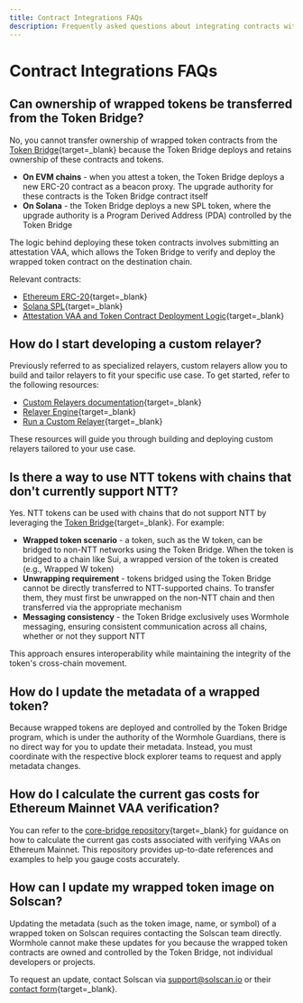 ```yaml
---
title: Contract Integrations FAQs
description: Frequently asked questions about integrating contracts with Wormhole, including ownership of wrapped tokens and developing custom relayers.
---
```


# Contract Integrations FAQs

## Can ownership of wrapped tokens be transferred from the Token Bridge?

No, you cannot transfer ownership of wrapped token contracts from the [Token Bridge](/docs/learn/transfers/token-bridge/){target=\_blank} because the Token Bridge deploys and retains ownership of these contracts and tokens.

 - **On EVM chains** - when you attest a token, the Token Bridge deploys a new ERC-20 contract as a beacon proxy. The upgrade authority for these contracts is the Token Bridge contract itself
 - **On Solana** - the Token Bridge deploys a new SPL token, where the upgrade authority is a Program Derived Address (PDA) controlled by the Token Bridge

The logic behind deploying these token contracts involves submitting an attestation VAA, which allows the Token Bridge to verify and deploy the wrapped token contract on the destination chain.

Relevant contracts:

 - [Ethereum ERC-20](https://github.com/wormhole-foundation/wormhole/blob/main/ethereum/contracts/bridge/token/Token.sol){target=\_blank}
 - [Solana SPL](https://github.com/wormhole-foundation/wormhole/blob/main/solana/modules/token_bridge/program/src/api/create_wrapped.rs#L128-L145){target=\_blank}
 - [Attestation VAA and Token Contract Deployment Logic](https://github.com/wormhole-foundation/wormhole/blob/main/ethereum/contracts/bridge/Bridge.sol#L385-L431){target=\_blank}

## How do I start developing a custom relayer?

Previously referred to as specialized relayers, custom relayers allow you to build and tailor relayers to fit your specific use case. To get started, refer to the following resources:

 - [Custom Relayers documentation](/docs/learn/infrastructure/relayer/#custom-relayers){target=\_blank}
 - [Relayer Engine](/docs/infrastructure/relayers/run-relayer/#get-started-with-the-relayer-engine){target=\_blank}
 - [Run a Custom Relayer](/docs/infrastructure/relayers/run-relayer/){target=\_blank}

These resources will guide you through building and deploying custom relayers tailored to your use case.

## Is there a way to use NTT tokens with chains that don't currently support NTT?

Yes. NTT tokens can be used with chains that do not support NTT by leveraging the [Token Bridge](/docs/learn/transfers/token-bridge/){target=\_blank}. For example:

- **Wrapped token scenario** - a token, such as the W token, can be bridged to non-NTT networks using the Token Bridge. When the token is bridged to a chain like Sui, a wrapped version of the token is created (e.g., Wrapped W token)
- **Unwrapping requirement** - tokens bridged using the Token Bridge cannot be directly transferred to NTT-supported chains. To transfer them, they must first be unwrapped on the non-NTT chain and then transferred via the appropriate mechanism
- **Messaging consistency** - the Token Bridge exclusively uses Wormhole messaging, ensuring consistent communication across all chains, whether or not they support NTT

This approach ensures interoperability while maintaining the integrity of the token's cross-chain movement.

## How do I update the metadata of a wrapped token?

Because wrapped tokens are deployed and controlled by the Token Bridge program, which is under the authority of the Wormhole Guardians, there is no direct way for you to update their metadata. Instead, you must coordinate with the respective block explorer teams to request and apply metadata changes.

## How do I calculate the current gas costs for Ethereum Mainnet VAA verification?

You can refer to the [core-bridge repository](https://github.com/nonergodic/core-bridge){target=\_blank} for guidance on how to calculate the current gas costs associated with verifying VAAs on Ethereum Mainnet. This repository provides up-to-date references and examples to help you gauge costs accurately.

## How can I update my wrapped token image on Solscan?

Updating the metadata (such as the token image, name, or symbol) of a wrapped token on Solscan requires contacting the Solscan team directly. Wormhole cannot make these updates for you because the wrapped token contracts are owned and controlled by the Token Bridge, not individual developers or projects.

To request an update, contact Solscan via [support@solscan.io](mailto:support@solscan.io) or their [contact form](https://solscan.io/contactus){target=\_blank}.